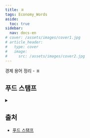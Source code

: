 ```yaml
---
title: ㅍ
tags: Economy_Words
aside:
  toc: true
sidebar:
  nav: docs-en
# cover: /assets/images/cover1.jpg
# article_header:
#   type: cover
#   image:
#     src: /assets/images/cover2.jpg
---
```


경제 용어 정리 - ㅍ

<!-- more -->

## 푸드 스탬프
<details>
<summary></summary>
<div markdown="1">
<!-- markdown 위/아래 한칸 공백 두어야 함 -->
<!-- https://inasie.github.io/it일반/마크다운-expander-control/ -->

- 미국의 빈곤층을 위한 사회보장제도의 일부로, 저소득층 등 취약계층에 대해 식료품 구입비를 지원하기 위한 대책으로 시작된 바우처의 일환이다.
- 2008년 SNAP(Supplemental Nutrition Assistance Program)으로 명칭이 변경되었다.

</div>
</details>


## 출처
- [푸드 스탬프](https://namu.wiki/w/%ED%91%B8%EB%93%9C%20%EC%8A%A4%ED%83%AC%ED%94%84)
